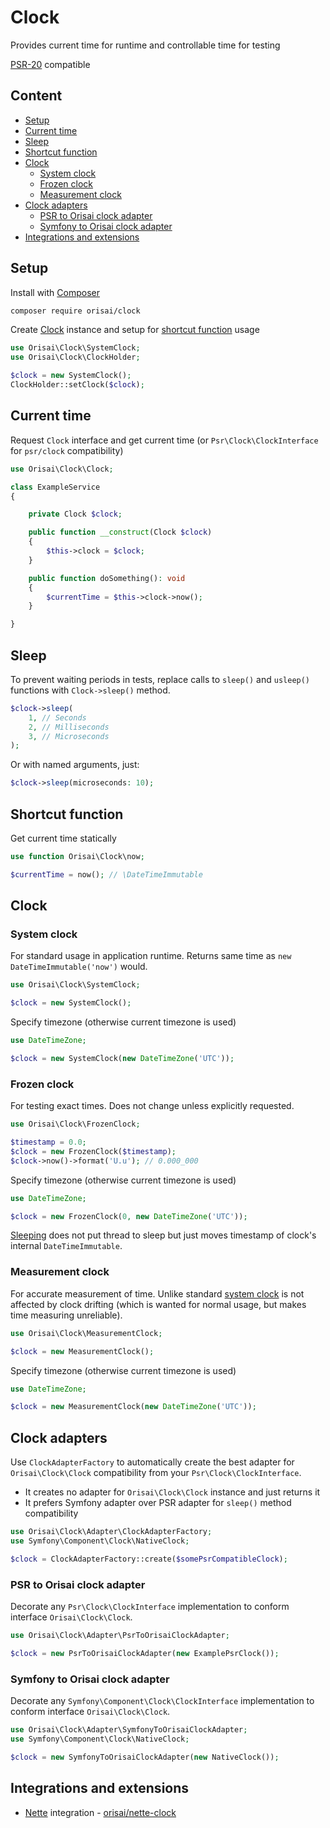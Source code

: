 # Clock

Provides current time for runtime and controllable time for testing

[PSR-20](https://www.php-fig.org/psr/psr-20/) compatible

## Content

- [Setup](#setup)
- [Current time](#current-time)
- [Sleep](#sleep)
- [Shortcut function](#shortcut-function)
- [Clock](#clock-1)
	- [System clock](#system-clock)
	- [Frozen clock](#frozen-clock)
	- [Measurement clock](#measurement-clock)
- [Clock adapters](#clock-adapters)
	- [PSR to Orisai clock adapter](#psr-to-orisai-clock-adapter)
	- [Symfony to Orisai clock adapter](#symfony-to-orisai-clock-adapter)
- [Integrations and extensions](#integrations-and-extensions)

## Setup

Install with [Composer](https://getcomposer.org)

```sh
composer require orisai/clock
```

Create [Clock](#clock-usage) instance and setup for [shortcut function](#shortcut-function) usage

```php
use Orisai\Clock\SystemClock;
use Orisai\Clock\ClockHolder;

$clock = new SystemClock();
ClockHolder::setClock($clock);
```

## Current time

Request `Clock` interface and get current time (or `Psr\Clock\ClockInterface` for `psr/clock` compatibility)

```php
use Orisai\Clock\Clock;

class ExampleService
{

	private Clock $clock;

	public function __construct(Clock $clock)
	{
		$this->clock = $clock;
	}

	public function doSomething(): void
	{
		$currentTime = $this->clock->now();
	}

}
```

## Sleep

To prevent waiting periods in tests, replace calls to `sleep()` and `usleep()` functions with `Clock->sleep()` method.

```php
$clock->sleep(
	1, // Seconds
	2, // Milliseconds
	3, // Microseconds
);
```

Or with named arguments, just:

```php
$clock->sleep(microseconds: 10);
```

## Shortcut function

Get current time statically

```php
use function Orisai\Clock\now;

$currentTime = now(); // \DateTimeImmutable
```

## Clock

### System clock

For standard usage in application runtime. Returns same time as `new DateTimeImmutable('now')` would.

```php
use Orisai\Clock\SystemClock;

$clock = new SystemClock();
```

Specify timezone (otherwise current timezone is used)

```php
use DateTimeZone;

$clock = new SystemClock(new DateTimeZone('UTC'));
```

### Frozen clock

For testing exact times. Does not change unless explicitly requested.

```php
use Orisai\Clock\FrozenClock;

$timestamp = 0.0;
$clock = new FrozenClock($timestamp);
$clock->now()->format('U.u'); // 0.000_000
```

Specify timezone (otherwise current timezone is used)

```php
use DateTimeZone;

$clock = new FrozenClock(0, new DateTimeZone('UTC'));
```

[Sleeping](#sleep) does not put thread to sleep but just moves timestamp of clock's internal `DateTimeImmutable`.

### Measurement clock

For accurate measurement of time. Unlike standard [system clock](#system-clock) is not affected by clock drifting
(which is wanted for normal usage, but makes time measuring unreliable).

```php
use Orisai\Clock\MeasurementClock;

$clock = new MeasurementClock();
```

Specify timezone (otherwise current timezone is used)

```php
use DateTimeZone;

$clock = new MeasurementClock(new DateTimeZone('UTC'));
```

## Clock adapters

Use `ClockAdapterFactory` to automatically create the best adapter for `Orisai\Clock\Clock` compatibility from
your `Psr\Clock\ClockInterface`.

- It creates no adapter for `Orisai\Clock\Clock` instance and just returns it
- It prefers Symfony adapter over PSR adapter for `sleep()` method compatibility

```php
use Orisai\Clock\Adapter\ClockAdapterFactory;
use Symfony\Component\Clock\NativeClock;

$clock = ClockAdapterFactory::create($somePsrCompatibleClock);
```

### PSR to Orisai clock adapter

Decorate any `Psr\Clock\ClockInterface` implementation to conform interface `Orisai\Clock\Clock`.

```php
use Orisai\Clock\Adapter\PsrToOrisaiClockAdapter;

$clock = new PsrToOrisaiClockAdapter(new ExamplePsrClock());
```

### Symfony to Orisai clock adapter

Decorate any `Symfony\Component\Clock\ClockInterface` implementation to conform interface `Orisai\Clock\Clock`.

```php
use Orisai\Clock\Adapter\SymfonyToOrisaiClockAdapter;
use Symfony\Component\Clock\NativeClock;

$clock = new SymfonyToOrisaiClockAdapter(new NativeClock());
```

## Integrations and extensions

- [Nette](https://github.com/nette) integration - [orisai/nette-clock](https://github.com/orisai/nette-clock)
